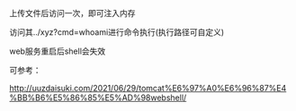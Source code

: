 上传文件后访问一次，即可注入内存

访问其../xyz?cmd=whoami进行命令执行(执行路径可自定义)

web服务重启后shell会失效

可参考：

http://uuzdaisuki.com/2021/06/29/tomcat%E6%97%A0%E6%96%87%E4%BB%B6%E5%86%85%E5%AD%98webshell/
